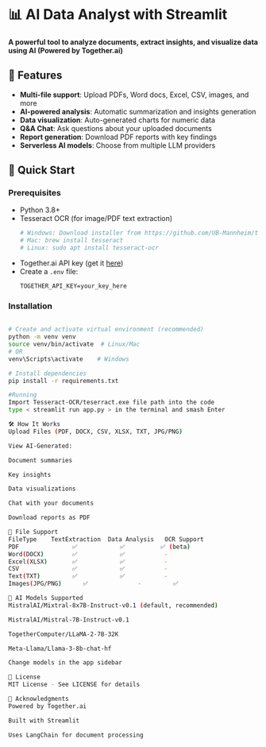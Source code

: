 # 📊 AI Data Analyst with Streamlit

**A powerful tool to analyze documents, extract insights, and visualize data using AI (Powered by Together.ai)**
## 🌟 Features

- **Multi-file support**: Upload PDFs, Word docs, Excel, CSV, images, and more
- **AI-powered analysis**: Automatic summarization and insights generation
- **Data visualization**: Auto-generated charts for numeric data
- **Q&A Chat**: Ask questions about your uploaded documents
- **Report generation**: Download PDF reports with key findings
- **Serverless AI models**: Choose from multiple LLM providers

## 🚀 Quick Start

### Prerequisites
- Python 3.8+
- Tesseract OCR (for image/PDF text extraction)
  ```bash
  # Windows: Download installer from https://github.com/UB-Mannheim/tesseract/wiki
  # Mac: brew install tesseract
  # Linux: sudo apt install tesseract-ocr
- Together.ai API key (get it [here](https://together.ai))
- Create a `.env` file:
   ```env
   TOGETHER_API_KEY=your_key_here
### Installation
```bash

# Create and activate virtual environment (recommended)
python -m venv venv
source venv/bin/activate  # Linux/Mac
# OR
venv\Scripts\activate    # Windows

# Install dependencies
pip install -r requirements.txt

#Running
Import Tesseract-OCR/teserract.exe file path into the code
type < streamlit run app.py > in the terminal and smash Enter

🛠️ How It Works
Upload Files (PDF, DOCX, CSV, XLSX, TXT, JPG/PNG)

View AI-Generated:

Document summaries

Key insights

Data visualizations

Chat with your documents

Download reports as PDF

📂 File Support
FileType	TextExtraction	Data Analysis	OCR Support
PDF	              ✅	           ✅	      ✅ (beta)
Word(DOCX)	      ✅	           ✅	       -
Excel(XLSX)	      ✅	           ✅	       -
CSV	              ✅	           ✅	       -
Text(TXT)	      ✅	           ✅	       -
Images(JPG/PNG)      ✅	            -	      ✅

🤖 AI Models Supported
MistralAI/Mixtral-8x7B-Instruct-v0.1 (default, recommended)

MistralAI/Mistral-7B-Instruct-v0.1

TogetherComputer/LLaMA-2-7B-32K

Meta-Llama/Llama-3-8b-chat-hf

Change models in the app sidebar

📜 License
MIT License - See LICENSE for details

🙏 Acknowledgments
Powered by Together.ai

Built with Streamlit

Uses LangChain for document processing





